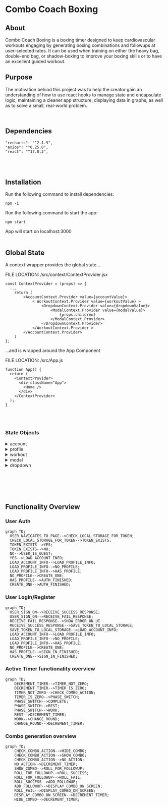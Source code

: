 # Combo Coach Boxing

## About

Combo Coach Boxing is a boxing timer designed to keep cardiovascular workouts engaging by generating boxing combinations and followups at user-selected rates.  It can be used when training on either the heavy bag, double-end bag, or shadow-boxing to improve your boxing skills or to have an excellent guided workout.

## Purpose

The motivation behind this project was to help the creator gain an understanding of how to use react hooks to manage state and encapsulate logic, maintaining a cleaner app structure, displaying data in graphs, as well as to solve a small, real-world problem.

</br>

## Dependencies
```
"recharts": "^2.1.9",
"axios": "^0.25.0",
"react": "^17.0.2",
```
</br></br>

## Installation

Run the following command to install dependencies:
```
npm -i
```

Run the following command to start the app:
```
npm start
```
App will start on localhost:3000
</br></br>

## Global State

A context wrapper provides the global state...

FILE LOCATION: /src/context/ContextProvider.jsx
```
const ContextProvider = (props) => {
  ...
    return (
        <AccountContext.Provider value={accountValue}>
            < WorkoutContext.Provider value={workoutValue} >
                <DropdownContext.Provider value={dropdownValue}>
                    <ModalContext.Provider value={modalValue}>
                        {props.children}
                    </ModalContext.Provider>
                </DropdownContext.Provider>
            </WorkoutContext.Provider >
        </AccountContext.Provider>
    )
};
```

...and is wrapped around the App Component

FILE LOCATION: /src/App.js

```
function App() {
  return (
    <ContextProvider>
      <div className="App">
        <Home />
      </div>
    </ContextProvider>
  );
}
```
</br></br>
### State Objects

<details>
   <summary>account</summary>
  <h3>File Location: /src/hooks/useAccount.js</h3>
  
  ```
  {
    isAuthenticated: BOOLEAN      //indicates if the user is logged in
    token: STRING                 //holds token response from server
    currentUser: OBJECT           //user's account details
  }
  ```
  
</details>


<details>
   <summary>profile</summary>
  <h3>File Location: /src/hooks/useAccount.js</h3>
  
  ```
  {
    roundsCompleted: NUMBER     //total lifetime rounds for account
    maneuverTracker: OBJECT     //total amount of times each maneuver was performed for account
    completedWorkouts: ARRAY    //contains an array of previous workouts.  used to calculate rounds completed per week
    loading: BOOLEAN            //handles loading state for retrieving profile information from server
  }
  ```
</details>

<details>
   <summary>workout</summary>
  <h3>File Location: /src/hooks/useWorkout.js</h3>
  
  ```
  {
    currentRound: NUMBER,       //current round of workout
    totalRounds: NUMBER,        //total number of rounds in current workout
    roundTime: NUMBER,          //time in each round
    currentTime: NUMBER,        //the current time left in current workout phase in seconds
    restTime: NUMBER,           //time in each rest period
    countDown: NUMBER,          //time buffer between hitting start and the workout beginning
    roundChangeWarning: NUMBER, //when currentTime reaches this number, it will trigger a warning sound
    rate: NUMBER,               //the rate at which new combos appear on the screen.  Enumerated values held in constants file.
    followupChance: NUMBER,     //rate at which a combo will trigger a followup, held as percentage value.
    comboStartTime: NUMBER,     //time which current combo started; referenced when checking if combo should be hidden.
    timerActive: BOOLEAN,       //indicates that the timer should be decremented with each passing second.
    isComplete: BOOLEAN,        //indicates whether the current workout has been completed
    inProgress: BOOLEAN,        /indicates whether a workout is in progress
    showCombo: BOOLEAN,         /indicates whether a combo should be shown on the screen
    showFollowup: BOOLEAN,      //indicates whether a followup should accompany the current combination
    combo: ARRAY,               //current combination
    followup: ARRAY,            //current followup
    combos: ARRAY,              //set of combos that the workout will choose from
    maneuverTracker: OBJECT,    //maneuver count for current workout
    currentPhase: STRING,       //Current phase of workout.  Enum values held in constants file
    followupClass: STRING       //handles dynamic styles for followups
  }
  ```
</details>

<details>
   <summary>modal</summary>
  <h3>File Location: /src/hooks/useModal.js</h3>
  
  ```
  {
    options: BOOLEAN            //indicates whether the workout options modal should be shown
    account: BOOLEAN            //indicates whether the account information / auth modal should be shown
  }
  ```
</details>

<details>
   <summary>dropdown</summary>
  <h3>File Location: /src/hooks/useDropdown.js</h3>
  
  ```
  //all handle corresponding dropdown selection in the <Options/> component
  {
      totalRounds: false,
      restTime: false,
      roundTime: false,
      countDown: false,
      roundWarningInterval: false,
  }
  ```
</details>


</br></br>
</br></br>
## Functionality Overview

### User Auth

```mermaid
graph TD;
  USER_NAVIGATES_TO_PAGE-->CHECK_LOCAL_STORAGE_FOR_TOKEN;
  CHECK_LOCAL_STORAGE_FOR_TOKEN-->TOKEN_EXISTS;
  TOKEN_EXISTS-->YES;
  TOKEN_EXISTS-->NO;
  NO-->USER_IS_GUEST;
  YES-->LOAD_ACCOUNT_INFO;
  LOAD_ACCOUNT_INFO-->LOAD_PROFILE_INFO;
  LOAD_PROFILE_INFO-->NO_PROFILE;
  LOAD_PROFILE_INFO-->HAS_PROFILE;
  NO_PROFILE-->CREATE_ONE;
  HAS_PROFILE-->AUTH_FINISHED;
  CREATE_ONE-->AUTH_FINISHED;
```

### User Login/Register
```mermaid
graph TD;
  USER_SIGN_ON-->RECEIVE_SUCCESS_RESPONSE;
  USER_SIGN_ON-->RECEIVE_FAIL_RESPONSE;
  RECEIVE_FAIL_RESPONSE-->SHOW_ERROR_ON_UI
  RECEIVE_SUCCESS_RESPONSE-->SAVE_TOKEN_TO_LOCAL_STORAGE;
  SAVE_TOKEN_TO_LOCAL_STORAGE-->LOAD_ACCOUNT_INFO;
  LOAD_ACCOUNT_INFO-->LOAD_PROFILE_INFO;
  LOAD_PROFILE_INFO-->NO_PROFILE;
  LOAD_PROFILE_INFO-->HAS_PROFILE;
  NO_PROFILE-->CREATE_ONE;
  HAS_PROFILE-->SIGN_IN_FINISHED;
  CREATE_ONE-->SIGN_IN_FINISHED;
```

### Active Timer functionality overview
```mermaid
graph TD;
    DECREMENT_TIMER-->TIMER_NOT_ZERO;
    DECREMENT_TIMER-->TIMER_IS_ZERO;
    TIMER_NOT_ZERO-->CHECK_COMBO_ACTION;
    TIMER_IS_ZERO-->PHASE_SWITCH;
    PHASE_SWITCH-->COMPLETE;
    PHASE_SWITCH-->REST;
    PHASE_SWITCH-->WORK;
    REST-->DECREMENT_TIMER;
    WORK-->CHANGE_ROUND;
    CHANGE_ROUND-->DECREMENT_TIMER;
```

### Combo generation overview
```mermaid
graph TD;
    CHECK_COMBO_ACTION-->HIDE_COMBO;
    CHECK_COMBO_ACTION-->SHOW_COMBO;
    CHECK_COMBO_ACTION-->NO_ACTION;
    NO_ACTION-->DECREMENT_TIMER;
    SHOW_COMBO-->ROLL_FOR_FOLLOWUP;
    ROLL_FOR_FOLLOWUP-->ROLL_SUCCESS;
    ROLL_FOR_FOLLOWUP-->ROLL_FAIL;
    ROLL_SUCCESS-->ADD_FOLLOWUP;
    ADD_FOLLOWUP-->DISPLAY_COMBO_ON_SCREEN;
    ROLL_FAIL-->DISPLAY_COMBO_ON_SCREEN;
    DISPLAY_COMBO_ON_SCREEN-->DECREMENT_TIMER;
    HIDE_COMBO-->DECREMENT_TIMER;
```
